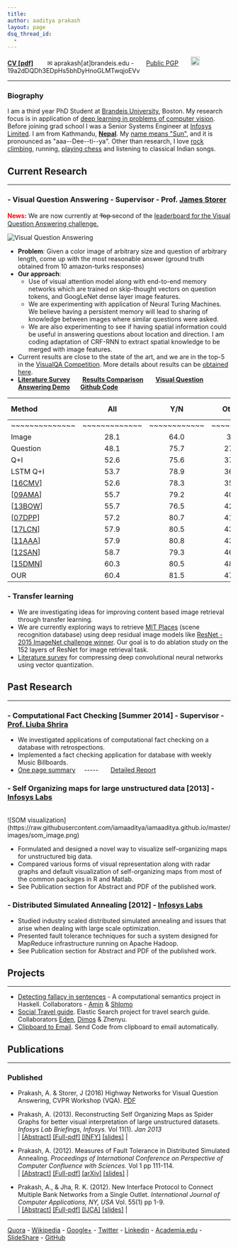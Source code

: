 ```yaml
---
title: 
author: aaditya prakash
layout: page
dsq_thread_id:
  - 
---
```

[**CV [pdf]**](http://www.cs.brandeis.edu//~aprakash/CV.pdf)  &nbsp;&nbsp;&nbsp;&nbsp;&nbsp;&nbsp; ✉ aprakash[at]brandeis.edu - &nbsp;&nbsp;&nbsp;&nbsp;&nbsp;&nbsp;[Public PGP](https://raw.githubusercontent.com/iamaaditya/iamaaditya.github.io/master/pgp_public_aaditya.txt)  &nbsp;&nbsp;&nbsp;&nbsp;&nbsp;&nbsp;<img src="http://bitcoinsymbol.org/i/old-bitcoin-logo.svg" width="20px" height="20px" /> 19a2dDQDh3EDpHs5bhDyHnoGLMTwqjoEVv 

* * *

### <a name="biography" id="biography"></a>Biography

I am a third year PhD Student at [Brandeis University](http://www.brandeis.edu/), Boston. My research focus is in application of [deep learning in problems of computer vision]({{site.baseurl}}/notes/research/). Before joining grad school I was a Senior Systems Engineer at [Infosys Limited](https://www.infosys.com/). I am from Kathmandu, [**Nepal**](https://media.gadventures.com/media-server/image_library/Nepal-Himalaya-Mountains-Annapurna-Pokhara-Prayer-Flags-IS-027332084-Lg-RGB.jpg). My [name means "Sun"]({{site.baseurl}}/notes/name/), and it is pronounced as "aaa--Dee--ti--ya". Other than research, I love [rock climbing]({{site.baseurl}}/notes/climbing/), running, [playing chess]({{site.baseurl}}/notes/chess/) and listening to classical Indian songs. 


## Current Research
* * *

### - Visual Question Answering - Supervisor - Prof. [James Storer](http://www.cs.brandeis.edu/~storer/)
<p><font color="red"><strong>News:</strong></font> We are now currently at T̶o̶p̶ second of the <a href="http://visualqa.org/roe.html">leaderboard for the Visual Question Answering challenge.</a></p>

![Visual Question Answering]( http://visualqa.org/static/img/teaser_small.jpg )


* __Problem__: Given a color image of arbitrary size and question of arbitrary length, come up with the most reasonable answer (ground truth obtained from 10 amazon-turks responses)
* __Our approach__: 
  * Use of visual attention model along with end-to-end memory networks which are trained on skip-thought vectors on question tokens, and GoogLeNet dense layer image features. 
  * We are experimenting with application of Neural Turing Machines. We believe having a persistent memory will lead to sharing of knowledge between images where similar questions were asked. 
  * We are also experimenting to see if having spatial information could be useful in answering questions about location and direction. I am coding adaptation of CRF-RNN to extract spatial knowledge to be merged with image features.
* Current results are close to the state of the art, and we are in the top-5 in the [VisualQA Competition](http://visualqa.org/challenge.html). More details about results can be [obtained here]({{site.baseurl}}/research/).
* [__Literature Survey__]({{site.baseurl}}/research/literature/) &nbsp;  &nbsp;  &nbsp;  [__Results Comparison__](http://gpgpu.cs-i.brandeis.edu/shankar/submissions_vqa/project_comparison/comparison_mar31.html) &nbsp;  &nbsp;  &nbsp;  [__Visual Question Answering Demo__]({{site.baseurl}}/2016/04/visual_question_answering_demo_notebook) &nbsp;&nbsp;&nbsp;&nbsp;&nbsp;[__Github Code__](https://github.com/iamaaditya/VQA_Demo)

**Method** |**All**| **Y/N**| **Other**| **Num**| **Test-Std[All]**
:------|:------:|:------:|:------:|:------:|:------:|
~~~~~~~~~~~~~~|~~~~~~~~~~~~~|~~~~~~~~~~~~|~~~~~~~~~|~~~~~~~~~~|~~~~~~~~
Image| 28.1| 64.0| 3.8| 0.4| -
Question| 48.1| 75.7| 27.1| 36.7| -
Q+I| 52.6| 75.6| 37.4| 33.7| -
LSTM Q+I| 53.7| 78.9| 36.4| 35.2| 54.1
[[16CMV](<http://arxiv.org/abs/1511.05676>)]| 52.6| 78.3| 35.9| 34.4| -
[[09AMA](<http://arxiv.org/abs/1511.06973>)]| 55.7| 79.2| 40.1| 36.1| 56.0
[[13BOW](<http://arxiv.org/abs/1512.02167>)]| 55.7| 76.5| 42.6| 35.0| 55.9
[[07DPP](<http://arxiv.org/abs/1511.05756>)]| 57.2| 80.7| 41.7| 37.2| 57.4
[[17LCN](<http://arxiv.org/abs/1601.01705>)]| 57.9| 80.5| 43.1| 37.4| 58.0
[[11AAA](<http://arxiv.org/abs/1511.05234>)]| 57.9| 80.8| 43.2| 37.3| 58.2
[[12SAN](<http://arxiv.org/abs/1511.02274>)]| 58.7| 79.3| 46.1| 36.6| 58.9
[[15DMN](<http://arxiv.org/abs/1603.01417>)]| 60.3| 80.5| 48.3| 36.8| 60.4
OUR| 60.4| 81.5| 47.6| 37.2| 60.7

### - Transfer learning
 
* We are investigating ideas for improving content based image retrieval through transfer learning. 
* We are currently exploring ways to retrieve [MIT Places](http://places.csail.mit.edu/) (scene recognition database) using deep residual image models like [ResNet - 2015 ImageNet challenge winner](http://research.microsoft.com/en-us/um/people/kahe/ilsvrc15/ilsvrc2015_deep_residual_learning_kaiminghe.pdf). Our goal is to do ablation study on the 152 layers of ResNet for image retrieval task. 
* [Literature survey]({{site.baseurl}}/research/vector_quantization/) for compressing deep convolutional neural networks using vector quantization.

## Past Research
* * *

### - Computational Fact Checking [Summer 2014]  - Supervisor - [Prof. Liuba Shrira](http://www.cs.brandeis.edu/~liuba/)

* We investigated applications of computational fact checking on a database with retrospections.
* Implemented a fact checking application for database with weekly Music Billboards.
* [One page summary](https://drive.google.com/open?id=0Bw852LkIy1pXaG1ZN0l2R0M2Zms) &nbsp;&nbsp;&nbsp;&nbsp;-----&nbsp;&nbsp;&nbsp;&nbsp;&nbsp;&nbsp; [Detailed Report](https://drive.google.com/open?id=0Bw852LkIy1pXWEF5Nkt6aUp2UVk)

### - Self Organizing maps for large unstructured data [2013] - [Infosys Labs](http://www.infosysblogs.com/infosys-labs/bloggers.html) 
<br />
![SOM visualization](https://raw.githubusercontent.com/iamaaditya/iamaaditya.github.io/master/images/som_image.png) 


* Formulated and designed a novel way to visualize self-organizing maps for unstructured big data.<br />
* Compared various forms of visual representation along with radar graphs and default visualization of self-organizing maps from most of the common packages in R and Matlab.<br />
* See Publication section for Abstract and PDF of the published work.


### - Distributed Simulated Annealing [2012] - [Infosys Labs](http://www.infosysblogs.com/infosys-labs/bloggers.html) 

* Studied industry scaled distributed simulated annealing and issues that arise when dealing with large scale optimization.
* Presented fault tolerance techniques for such a system designed for MapReduce infrastructure running on Apache Hadoop.
* See Publication section for Abstract and PDF of the published work.


## Projects
* * *

* [Detecting fallacy in sentences](https://github.com/gekonwi/brandeis.semantics.final_project) - A computational semantics project in Haskell. Collaborators - [Amin](https://github.com/amsa) & [Shlomo](https://github.com/gekonwi)
* [Social Travel guide](https://github.com/edenzik/elastiCity). Elastic Search project for travel search guide. Collaborators [Eden](https://github.com/edenzik), [Dimos](https://github.com/dimstamat) & Zhenyu.
* [Clipboard to Email](https://github.com/iamaaditya/Clipboard_to_Email). Send Code from clipboard to email automatically.



## Publications
* * *


### Published

*   Prakash, A. & Storer, J (2016) Highway Networks for Visual Question Answering, CVPR Workshop (VQA). [PDF](http://gpgpu.cs-i.brandeis.edu/highway.pdf)

*   Prakash, A. (2013). Reconstructing Self Organizing Maps as Spider Graphs for better visual interpretation of large unstructured datasets. _Infosys Lab Briefings, Infosys._ Vol 11(1). _Jan 2013_ <br />
    | [[Abstract]](http://aaditya.info/research/abstract_graph.txt) [[Full-pdf]](http://aaditya.info/research/graph.pdf) [[INFY]](http://www.infosys.com/infosys-labs/publications/infosyslabs-briefings/Pages/bigdata-challenges-opportunities.aspx) [[slides]](http://aaditya.info/research/slides_graph.pdf) |

*   Prakash, A. (2012). Measures of Fault Tolerance in Distributed Simulated Annealing. _Proceedings of International Conference on Perspective of Computer Confluence with Sciences._ Vol 1 pp 111-114\.<br />
    | [[Abstract]](http://aaditya.info/research/abstract_fault.txt) [[Full-pdf]](http://aaditya.info/research/fault.pdf) [[arXiv]](http://arxiv.org/abs/1212.3295) [[slides]](http://aaditya.info/research/slides_fault.pdf) |

*   Prakash, A., & Jha, R. K. (2012). New Interface Protocol to Connect Multiple Bank Networks from a Single Outlet. _International Journal of Computer Applications, NY, USA_ Vol. 55(1) pp 1-9.<br />
    | [[Abstract]](http://aaditya.info/research/abstract_protocol.txt) [[Full-pdf]](http://aaditya.info/research/protocol.pdf) [[IJCA]](http://www.ijcaonline.org/archives/volume55/number12/8804-3034) [[slides]](http://aaditya.info/research/slides_protocol.pdf) |



* * *

[Quora](http://www.quora.com/Aaditya-Prakash) - [Wikipedia](http://en.wikipedia.org/wiki/User:Iamaaditya) - [Google+](https://plus.google.com/u/0/100303074762902184969?rel=author) - [Twitter](http://twitter.com/aaditya_prakash) - [Linkedin](https://in.linkedin.com/in/aaditya-prakash-68453338) - [Academia.edu](http://infosys.academia.edu/aadityaprakash) - [SlideShare](http://www.slideshare.net/aadityaprakash/) - [GitHub](https://github.com/iamaaditya)

